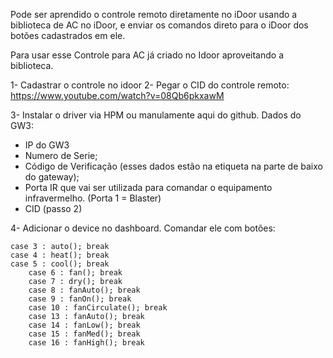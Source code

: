 Pode ser aprendido o controle remoto diretamente no iDoor usando a biblioteca de AC no iDoor, e enviar os comandos direto para o iDoor dos botões cadastrados em ele. 

Para usar esse Controle para AC já criado no Idoor aproveitando a biblioteca. 

1- Cadastrar o controle no idoor
2- Pegar o CID do controle remoto: https://www.youtube.com/watch?v=08Qb6pkxawM

3- Instalar o driver via HPM ou manulamente aqui do github. 
Dados do GW3: 
- IP do GW3
- Numero de Serie; 
- Código de Verificação (esses dados estão na etiqueta na parte de baixo do gateway); 
- Porta IR que vai ser utilizada para comandar o equipamento infravermelho. (Porta 1 = Blaster)
- CID (passo 2)

4- Adicionar o device no dashboard. 
Comandar ele com botões: 


	case 3 : auto(); break
	case 4 : heat(); break
	case 5 : cool(); break
        case 6 : fan(); break
        case 7 : dry(); break
        case 8 : fanAuto(); break                
        case 9 : fanOn(); break                
        case 10 : fanCirculate(); break    
        case 13 : fanAuto(); break    
        case 14 : fanLow(); break    
        case 15 : fanMed(); break    
        case 16 : fanHigh(); break  

